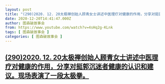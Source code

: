 ```yaml
---
layout: post
title: "(290)2020. 12. 20太极禅创始人顾青女士讲述中医理疗对健康的作用，分享对挺郭沉迷者健康的认识和建议。现场表演了一段太极拳。"
date: 2020-12-20T14:41:47.000Z
author: 图森破故事会
from: https://www.youtube.com/watch?v=4sHq2g-KLnk
tags: [ 图森破故事会 ]
categories: [ 图森破故事会 ]
---
```

<!--1608475307000-->
[(290)2020. 12. 20太极禅创始人顾青女士讲述中医理疗对健康的作用，分享对挺郭沉迷者健康的认识和建议。现场表演了一段太极拳。](https://www.youtube.com/watch?v=4sHq2g-KLnk)
------

<div>

</div>
